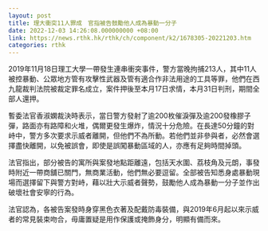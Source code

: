 ```yaml
---
layout: post
title: 理大衝突11人罪成　官指被告鼓勵他人成為暴動一分子
date: 2022-12-03 14:26:08.000000000 +08:00
link: https://news.rthk.hk/rthk/ch/component/k2/1678305-20221203.htm
categories: rthk
---
```


2019年11月18日理工大學一帶發生連串衝突事件，警方當晚拘捕213人，其中11人被控暴動、公眾地方管有攻擊性武器及管有適合作非法用途的工具等罪，他們在西九龍裁判法院被裁定罪名成立，案件押後至本月17日求情，本月31日判刑，期間全部人還押。

暫委法官香淑嫻裁決時表示，當日警方發射了逾200枚催淚彈及逾200發橡膠子彈，路面亦有路障和火堆，偶爾更發生爆炸，情況十分危險。在長達50分鐘的對峙中，警方多次要求示威者離開，但他們不為所動。若他們並非參與者，必然會選擇盡快離開，以免被誤會，即使是誤闖暴動區域的人，亦應有足夠時間掉頭。

法官指出，部分被告的寓所與案發地點距離遠，包括天水圍、荔枝角及元朗，事發時附近一帶商舖已關門，無商業活動，他們無必要逗留。全部被告知悉身處暴動現場而選擇留下與警方對峙，藉以壯大示威者聲勢，鼓勵他人成為暴動一分子並作出破壞社會安寧的行為。

法官認為，各被告案發時身穿黑色衣著及配戴防毒裝備，與2019年6月起以來示威者的常見裝束吻合，毋庸置疑是用作保護或掩飾身分，明顯有備而來。
